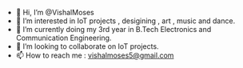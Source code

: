 - 👋 Hi, I’m @VishalMoses
- 👀 I’m interested in IoT projects , desigining , art , music and dance.
- 🌱 I’m currently doing my 3rd year in B.Tech Electronics and Communication Engineering.
- 💞️ I’m looking to collaborate on IoT projects.
- 📫 How to reach me : vishalmoses5@gmail.com

<!---
VishalMoses/VishalMoses is a ✨ special ✨ repository because its `README.md` (this file) appears on your GitHub profile.
You can click the Preview link to take a look at your changes.
--->
